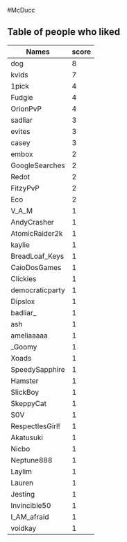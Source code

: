#McDucc
## Table of people who liked
Names | score
--- | ---
dog | 8
kvids | 7
1pick | 4
Fudgie | 4
OrionPvP | 4
sadliar | 3
evites | 3
casey | 3
embox | 2
GoogleSearches | 2
Redot | 2
FitzyPvP | 2
Eco | 2
V_A_M | 1
AndyCrasher | 1
AtomicRaider2k | 1
kaylie | 1
BreadLoaf_Keys | 1
CaioDosGames | 1
Clickies | 1
democraticparty | 1
Dipslox | 1
badliar_ | 1
ash | 1
ameliaaaaa | 1
_Goomy | 1
Xoads | 1
SpeedySapphire | 1
Hamster | 1
SlickBoy | 1
SkeppyCat | 1
S0V | 1
RespectlesGirl! | 1
Akatusuki | 1
Nicbo | 1
Neptune888 | 1
Laylim | 1
Lauren | 1
Jesting | 1
Invincible50 | 1
I_AM_afraid | 1
voidkay | 1
